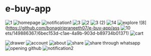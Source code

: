 # e-buy-app
![1](https://github.com/bonagiripraneeth07/e-buy-app/assets/149886367/45c92e05-3a6f-4bd2-a099-431f5d2fd17d)
![homepage](https://github.com/bonagiripraneeth07/e-buy-app/assets/149886367/b8857929-6196-45fc-a250-74fb771c6f5f)
![notification1](https://github.com/bonagiripraneeth07/e-buy-app/assets/149886367/16634c95-d8a9-44e3-a011-85acfe76cee2)
![3](https://github.com/bonagiripraneeth07/e-buy-app/assets/149886367/3c9901f4-a713-47cd-8027-8c9fb66dd381)
![2](https://github.com/bonagiripraneeth07/e-buy-app/assets/149886367/bfdf1285-a60b-4dd0-9c88-d1fd5faf42be)
![3 (2)](https://github.com/bonagiripraneeth07/e-buy-app/assets/149886367/d23303b6-2ec7-402e-9cd1-794e17a31fcb)
![14](https://github.com/bonagiripraneeth07/e-buy-app/assets/149886367/7b32f10b-f1ae-412f-ae38-9f34431ec275)
![explore](https://github.com/bonagiripraneeth07/e-buy-app/assets/149886367/09d73b9f-c34b-451a-a43e-c2ea159813e6)
![8](https://github.com/bonagiripraneeth07/e-buy-app/ass
![10](https://github.com/bonagiripraneeth07/e-buy-app/assets/149886367/a0df15ad-b7aa-458e-9c91-3928c3a4d60a)
ets/149886367/6bec153d-c1ae-4a9b-903d-b89734b01371)
![cart](https://github.com/bonagiripraneeth07/e-buy-app/assets/149886367/bd39b049-6b09-4c8f-ad11-37aa978b9df3)

![drawer](https://github.com/bonagiripraneeth07/e-buy-app/assets/149886367/d4b4a0df-1781-49ff-8b1a-096441b9f5af)
![account](https://github.com/bonagiripraneeth07/e-buy-app/assets/149886367/1dd3a88b-3360-4a02-ba11-6b606790c0cc)
![about](https://github.com/bonagiripraneeth07/e-buy-app/assets/149886367/75bea9f1-e936-47a0-83fc-f4286fb10e8c)
![share](https://github.com/bonagiripraneeth07/e-buy-app/assets/149886367/60118fc2-a055-4f25-b605-db67e293649e)
![share through whatsapp](https://github.com/bonagiripraneeth07/e-buy-app/assets/149886367/a3bf6688-6e69-4506-8277-72527eebdde9)
![opening github](https://github.com/bonagiripraneeth07/e-buy-app/assets/149886367/b96fa9c6-f356-4bb7-a98c-570ed69c8e63)
![notification2](https://github.com/bonagiripraneeth07/e-buy-app/assets/149886367/420a0ef8-b4be-4705-bc9f-e85cb554990c)
